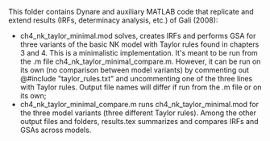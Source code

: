 This folder contains Dynare and auxiliary MATLAB code that replicate and extend results (IRFs, determinacy analysis, etc.) of Gali (2008):
- ch4_nk_taylor_minimal.mod solves, creates IRFs and performs GSA for three variants of the basic NK model with Taylor rules found in chapters 3 and 4. This is a minimalistic implementation. It's meant to be run from the .m file ch4_nk_taylor_minimal_compare.m. However, it can be run on its own (no comparison between model variants) by commenting out @#include "taylor_rules.txt" and uncommenting one of the three lines with Taylor rules. Output file names will differ if run from the .m file or on its own;
- ch4_nk_taylor_minimal_compare.m runs ch4_nk_taylor_minimal.mod for the three model variants (three different Taylor rules). Among the other output files and folders, results.tex summarizes and compares IRFs and GSAs across models.